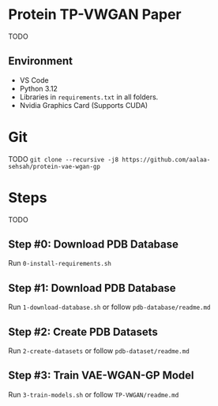 # Protein TP-VWGAN Paper

TODO

## Environment

- VS Code
- Python 3.12
- Libraries in `requirements.txt` in all folders.
- Nvidia Graphics Card (Supports CUDA)

# Git

TODO
`git clone --recursive -j8 https://github.com/aalaa-sehsah/protein-vae-wgan-gp`

# Steps

TODO

## Step #0: Download PDB Database

Run `0-install-requirements.sh`

## Step #1: Download PDB Database

Run `1-download-database.sh` or follow `pdb-database/readme.md`

## Step #2: Create PDB Datasets

Run `2-create-datasets` or follow `pdb-dataset/readme.md`

## Step #3: Train VAE-WGAN-GP Model

Run `3-train-models.sh` or follow `TP-VWGAN/readme.md`